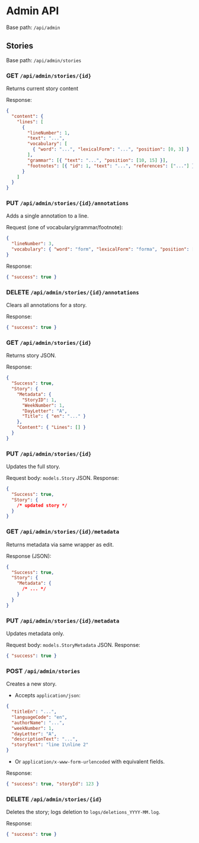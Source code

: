 # Admin API

Base path: `/api/admin`

## Stories

Base path: `/api/admin/stories`

### GET `/api/admin/stories/{id}`

Returns current story content

Response:

```json
{
  "content": {
    "lines": [
      {
        "lineNumber": 1,
        "text": "...",
        "vocabulary": [
          { "word": "...", "lexicalForm": "...", "position": [0, 3] }
        ],
        "grammar": [{ "text": "...", "position": [10, 15] }],
        "footnotes": [{ "id": 1, "text": "...", "references": ["..."] }]
      }
    ]
  }
}
```

### PUT `/api/admin/stories/{id}/annotations`

Adds a single annotation to a line.

Request (one of vocabulary/grammar/footnote):

```json
{
  "lineNumber": 3,
  "vocabulary": { "word": "form", "lexicalForm": "forma", "position": [5, 9] }
}
```

Response:

```json
{ "success": true }
```

### DELETE `/api/admin/stories/{id}/annotations`

Clears all annotations for a story.

Response:

```json
{ "success": true }
```

### GET `/api/admin/stories/{id}`

Returns story JSON.

Response:

```json
{
  "Success": true,
  "Story": {
    "Metadata": {
      "StoryID": 1,
      "WeekNumber": 1,
      "DayLetter": "A",
      "Title": { "en": "..." }
    },
    "Content": { "Lines": [] }
  }
}
```

### PUT `/api/admin/stories/{id}`

Updates the full story.

Request body: `models.Story` JSON.
Response:

```json
{
  "Success": true,
  "Story": {
    /* updated story */
  }
}
```

### GET `/api/admin/stories/{id}/metadata`

Returns metadata via same wrapper as edit.

Response (JSON):

```json
{
  "Success": true,
  "Story": {
    "Metadata": {
      /* ... */
    }
  }
}
```

### PUT `/api/admin/stories/{id}/metadata`

Updates metadata only.

Request body: `models.StoryMetadata` JSON.
Response:

```json
{ "success": true }
```

### POST `/api/admin/stories`

Creates a new story.

- Accepts `application/json`:

```json
{
  "titleEn": "...",
  "languageCode": "en",
  "authorName": "...",
  "weekNumber": 1,
  "dayLetter": "A",
  "descriptionText": "...",
  "storyText": "line 1\nline 2"
}
```

- Or `application/x-www-form-urlencoded` with equivalent fields.

Response:

```json
{ "success": true, "storyId": 123 }
```

### DELETE `/api/admin/stories/{id}`

Deletes the story; logs deletion to `logs/deletions_YYYY-MM.log`.

Response:

```json
{ "success": true }
```
